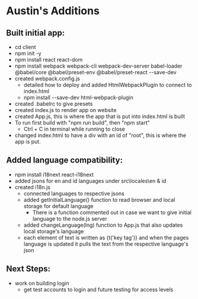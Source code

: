 # Austin's Additions
## Built initial app:
 - cd client
 - npm init -y
 - npm install react react-dom
 - npm install webpack webpack-cli webpack-dev-server babel-loader @babel/core @babel/preset-env @babel/preset-react --save-dev
 - created webpack.config.js
   - detailed how to deploy and added HtmlWebpackPlugin to connect to index.html
   - npm install --save-dev html-webpack-plugin
 - created .babelrc to give presets
 - created index.js to render app on website
 - created App.js, this is where the app that is put into index.html is built
 - To run first build with "npm run build", then "npm start"
   - Ctrl + C in terminal while running to close
 - changed index.html to have a div with an id of "root", this is where the app is put.
## Added language compatibility:
 - npm install i18next react-i18next
 - added jsons for en and id languages under src\locales\en & id
 - created i18n.js
   - connected languages to respective jsons
   - added getInitialLanguage() function to read browser and local storage for default language
     - There is a function commented out in case we want to give initial language to the node.js server
   - added changeLanguage(lng) function to App.js that also updates local storage's language
   - each element of text is written as {t('key tag')} and when the pages language is updated it pulls the text from the respective language's json

## Next Steps:
 - work on building login
   - get test accounts to login and future testing for access levels
